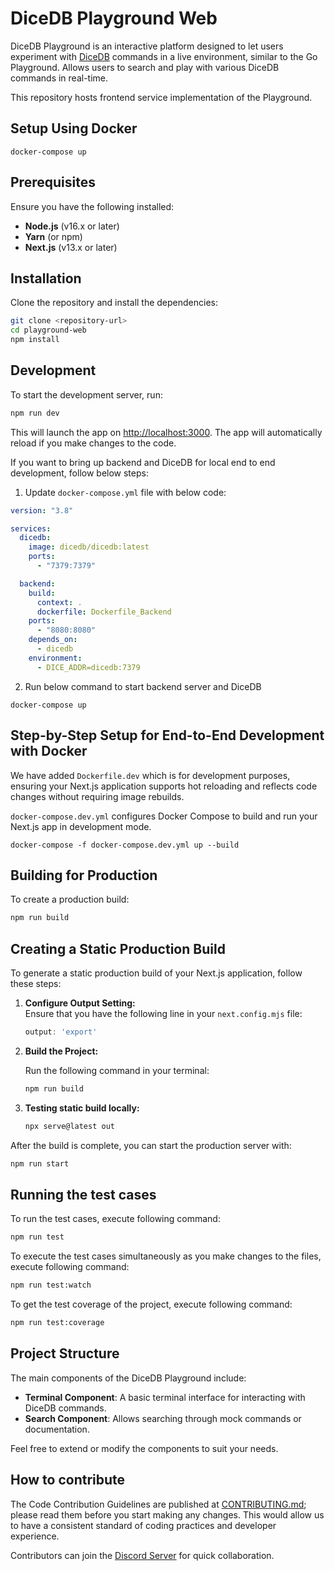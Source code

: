 # DiceDB Playground Web

DiceDB Playground is an interactive platform designed to let users experiment with [DiceDB](https://github.com/dicedb/dice/) commands in a live environment, similar to the Go Playground.
Allows users to search and play with various DiceDB commands in real-time.

This repository hosts frontend service implementation of the Playground.

## Setup Using Docker

```
docker-compose up
```

## Prerequisites

Ensure you have the following installed:

- **Node.js** (v16.x or later)
- **Yarn** (or npm)
- **Next.js** (v13.x or later)

## Installation

Clone the repository and install the dependencies:

```bash
git clone <repository-url>
cd playground-web
npm install
```

## Development

To start the development server, run:

```bash
npm run dev
```

This will launch the app on [http://localhost:3000](http://localhost:3000). The app will automatically reload if you make changes to the code.

If you want to bring up backend and DiceDB for local end to end development, follow below steps:

1. Update `docker-compose.yml` file with below code:

```yml
version: "3.8"

services:
  dicedb:
    image: dicedb/dicedb:latest
    ports:
      - "7379:7379"

  backend:
    build:
      context: .
      dockerfile: Dockerfile_Backend
    ports:
      - "8080:8080"
    depends_on:
      - dicedb
    environment:
      - DICE_ADDR=dicedb:7379
```

2. Run below command to start backend server and DiceDB

```shell
docker-compose up
```

## Step-by-Step Setup for End-to-End Development with Docker
We have added `Dockerfile.dev` which is for development purposes, ensuring your Next.js application supports hot reloading and reflects code changes without requiring image rebuilds.

`docker-compose.dev.yml` configures Docker Compose to build and run your Next.js app in development mode.

```shell
docker-compose -f docker-compose.dev.yml up --build
```


## Building for Production

To create a production build:

```bash
npm run build
```

## Creating a Static Production Build

To generate a static production build of your Next.js application, follow these steps:

1. **Configure Output Setting:**  
   Ensure that you have the following line in your `next.config.mjs` file:

   ```javascript
   output: 'export'
   ```
2. **Build the Project:**
   
   Run the following command in your terminal:

   ```bash
   npm run build
   ```
3. **Testing static build locally:**
   ```bash
   npx serve@latest out
   ```

After the build is complete, you can start the production server with:

```bash
npm run start
```

## Running the test cases

To run the test cases, execute following command:
```bash
npm run test
```

To execute the test cases simultaneously as you make changes to the files, execute following command:
```bash
npm run test:watch
```

To get the test coverage of the project, execute following command:
```bash
npm run test:coverage
```

## Project Structure

The main components of the DiceDB Playground include:

- **Terminal Component**: A basic terminal interface for interacting with DiceDB commands.
- **Search Component**: Allows searching through mock commands or documentation.

Feel free to extend or modify the components to suit your needs.

## How to contribute

The Code Contribution Guidelines are published at [CONTRIBUTING.md](CONTRIBUTING.md); please read them before you start making any changes. This would allow us to have a consistent standard of coding practices and developer experience.

Contributors can join the [Discord Server](https://discord.gg/6r8uXWtXh7) for quick collaboration.
